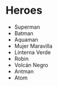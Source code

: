 # Heroes

* Superman
* Batman
* Aquaman
* Mujer Maravilla
* Linterna Verde
* Robin
* Volcán Negro
* Antman
* Atom
